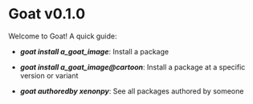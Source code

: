 # Goat v0.1.0
Welcome to Goat! A quick guide:

- ***goat install a_goat_image***: Install a package

- ***goat install a_goat_image@cartoon***: Install a package at a specific version or variant

- ***goat authoredby xenonpy***: See all packages authored by someone

